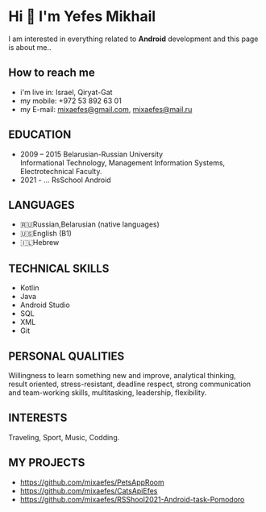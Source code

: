# Hi 👋 I'm Yefes Mikhail 
I am interested in everything related to **Android** development
 and this page is about me..

## How to reach me
- i'm live in: Israel, Qiryat-Gat
- my mobile: +972 53 892 63 01  
- my E-mail: [mixaefes@gmail.com](mailto:mixaefes@gmail.com), [mixaefes@mail.ru](mailto:mixaefes@mail.ru)

## EDUCATION

 - 2009 – 2015 Belarusian-Russian University  
Informational Technology, Management Information Systems, Electrotechnical Faculty.
 - 2021 - ... RsSchool Android

## LANGUAGES
- 🇷🇺Russian,Belarusian (native languages) 
- 🇺🇸English (B1)
- 🇮🇱Hebrew

## TECHNICAL SKILLS
- Kotlin
- Java 
- Android Studio
- SQL
 - XML
- Git

## PERSONAL QUALITIES
Willingness to learn something new and improve, analytical thinking,  
result oriented, stress-resistant, deadline respect, strong communication  
and team-working skills, multitasking, leadership, flexibility.

## INTERESTS    
Traveling, Sport, Music, Codding.


## MY PROJECTS
- https://github.com/mixaefes/PetsAppRoom
- https://github.com/mixaefes/CatsApiEfes
- https://github.com/mixaefes/RSShool2021-Android-task-Pomodoro

